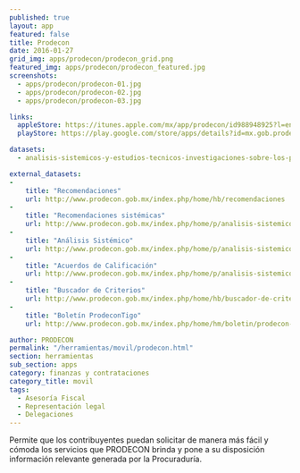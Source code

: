 ```yaml
---
published: true
layout: app
featured: false
title: Prodecon
date: 2016-01-27
grid_img: apps/prodecon/prodecon_grid.png
featured_img: apps/prodecon/prodecon_featured.jpg
screenshots:
  - apps/prodecon/prodecon-01.jpg
  - apps/prodecon/prodecon-02.jpg
  - apps/prodecon/prodecon-03.jpg

links:
  appleStore: https://itunes.apple.com/mx/app/prodecon/id988948925?l=en&mt=8
  playStore: https://play.google.com/store/apps/details?id=mx.gob.prodeconapp

datasets:
  - analisis-sistemicos-y-estudios-tecnicos-investigaciones-sobre-los-problemas-del-sistema-tributa

external_datasets:
-
    title: "Recomendaciones"
    url: http://www.prodecon.gob.mx/index.php/home/hb/recomendaciones
-
    title: "Recomendaciones sistémicas"
    url: http://www.prodecon.gob.mx/index.php/home/p/analisis-sistemicos-y-estudios-normativos/recomendaciones-sistemicas/
-
    title: "Análisis Sistémico"
    url: http://www.prodecon.gob.mx/index.php/home/p/analisis-sistemicos-y-estudios-normativos/sub-menu-analisis-sistemicos/analisis-sistemicos
-
    title: "Acuerdos de Calificación"
    url: http://www.prodecon.gob.mx/index.php/home/p/analisis-sistemicos-y-estudios-normativos/acuerdos-de-calificacion-con-informe-por-parte-de-autoridades
-
    title: "Buscador de Criterios"
    url: http://www.prodecon.gob.mx/index.php/home/hb/buscador-de-criterios
-
    title: "Boletín ProdeconTigo"
    url: http://www.prodecon.gob.mx/index.php/home/hm/boletin/prodecon-tigo

author: PRODECON
permalink: "/herramientas/movil/prodecon.html"
section: herramientas
sub_section: apps
category: finanzas y contrataciones
category_title: movil
tags:
  - Asesoría Fiscal
  - Representación legal
  - Delegaciones
---
```


Permite que los contribuyentes puedan solicitar de manera más fácil y cómoda los servicios que PRODECON brinda y pone a su disposición información relevante generada por la Procuraduría.

